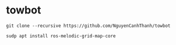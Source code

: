# towbot

    git clone --recursive https://github.com/NguyenCanhThanh/towbot
 
    sudp apt install ros-melodic-grid-map-core

